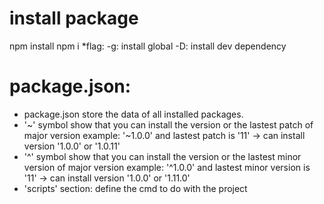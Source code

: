 # install package

npm install <packagename>
npm i <packagename>
\*flag:
-g: install global
-D: install dev dependency

# package.json:

- package.json store the data of all installed packages.
- '~' symbol show that you can install the version or the lastest patch of major version
  example: '~1.0.0' and lastest patch is '11' -> can install version '1.0.0' or '1.0.11'
- '^' symbol show that you can install the version or the lastest minor version of major version
  example: '^1.0.0' and lastest minor version is '11' -> can install version '1.0.0' or '1.11.0'
- 'scripts' section: define the cmd to do with the project
